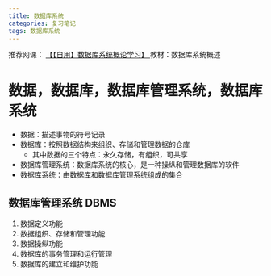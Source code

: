 ```yaml
---
title: 数据库系统
categories: 复习笔记
tags: 数据库系统
---
```

推荐网课：
[【【自用】数据库系统概论学习】 ](https://www.bilibili.com/video/BV1W3411y7dw/?share_source=copy_web&vd_source=589ae6273d7e5597533c35b38ecfdb77)
教材：数据库系统概述
# 数据，数据库，数据库管理系统，数据库系统
- 数据：描述事物的符号记录
- 数据库：按照数据结构来组织、存储和管理数据的仓库
    - 其中数据的三个特点：永久存储，有组织，可共享
- 数据库管理系统：数据库系统的核心，是一种操纵和管理数据库的软件
- 数据库系统：由数据库和数据库管理系统组成的集合
## 数据库管理系统 DBMS
1. 数据定义功能
2. 数据组织、存储和管理功能
3. 数据操纵功能
4. 数据库的事务管理和运行管理
5. 数据库的建立和维护功能